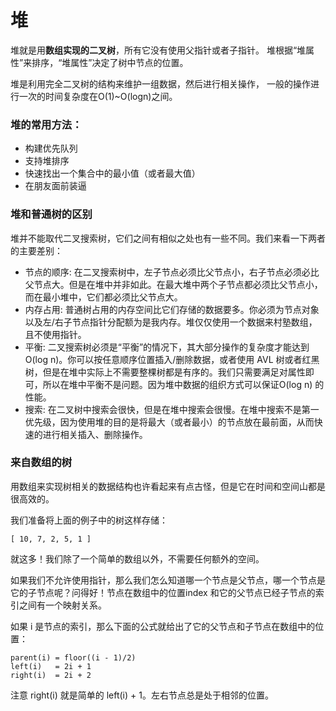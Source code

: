 # 堆

堆就是用**数组实现的二叉树**，所有它没有使用父指针或者子指针。
堆根据“堆属性”来排序，“堆属性”决定了树中节点的位置。

堆是利用完全二叉树的结构来维护一组数据，然后进行相关操作，
一般的操作进行一次的时间复杂度在O(1)~O(logn)之间。

### 堆的常用方法：

* 构建优先队列
* 支持堆排序
* 快速找出一个集合中的最小值（或者最大值）
* 在朋友面前装逼

### 堆和普通树的区别

堆并不能取代二叉搜索树，它们之间有相似之处也有一些不同。我们来看一下两者的主要差别：

* 节点的顺序: 在二叉搜索树中，左子节点必须比父节点小，右子节点必须必比父节点大。但是在堆中并非如此。在最大堆中两个子节点都必须比父节点小，而在最小堆中，它们都必须比父节点大。
* 内存占用: 普通树占用的内存空间比它们存储的数据要多。你必须为节点对象以及左/右子节点指针分配额为是我内存。堆仅仅使用一个数据来村塾数组，且不使用指针。
* 平衡: 二叉搜索树必须是“平衡”的情况下，其大部分操作的复杂度才能达到O(log n)。你可以按任意顺序位置插入/删除数据，或者使用 AVL 树或者红黑树，但是在堆中实际上不需要整棵树都是有序的。我们只需要满足对属性即可，所以在堆中平衡不是问题。因为堆中数据的组织方式可以保证O(log n) 的性能。
* 搜索: 在二叉树中搜索会很快，但是在堆中搜索会很慢。在堆中搜索不是第一优先级，因为使用堆的目的是将最大（或者最小）的节点放在最前面，从而快速的进行相关插入、删除操作。

### 来自数组的树

用数组来实现树相关的数据结构也许看起来有点古怪，但是它在时间和空间山都是很高效的。

我们准备将上面的例子中的树这样存储：

    [ 10, 7, 2, 5, 1 ]
   
就这多！我们除了一个简单的数组以外，不需要任何额外的空间。

如果我们不允许使用指针，那么我们怎么知道哪一个节点是父节点，哪一个节点是它的子节点呢？问得好！节点在数组中的位置index 和它的父节点已经子节点的索引之间有一个映射关系。

如果 i 是节点的索引，那么下面的公式就给出了它的父节点和子节点在数组中的位置：

    parent(i) = floor((i - 1)/2)
    left(i)   = 2i + 1
    right(i)  = 2i + 2

注意 right(i) 就是简单的 left(i) + 1。左右节点总是处于相邻的位置。
